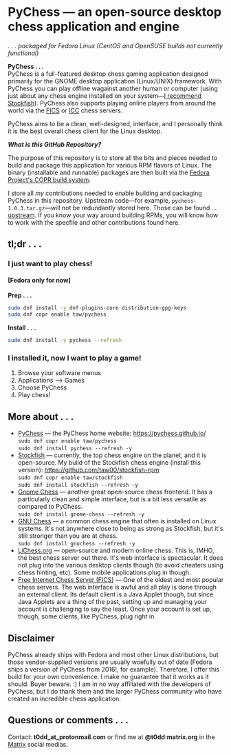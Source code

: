 # PyChess — an open-source desktop chess application and engine

_.&nbsp;.&nbsp;.&nbsp;packaged for Fedora Linux (CentOS and OpenSUSE builds not currently functional)_

**PyChess . . .**  
PyChess is a full-featured desktop chess gaming application designed primarily
for the GNOME desktop application (Linux/UNIX) framework. With PyChess you can
play offline wagainst another human or computer (using just about any chess
engine installed on your system—[I recommend
Stockfish](https://github.com/taw00/stockfish-rpm)). PyChess also supports
playing online players from around the world via the
[FICS](http://www.freechess.org/) or [ICC](https://www.chessclub.com/) chess
servers.

PyChess aims to be a clean, well-designed, interface, and I personally think it
is the best overall chess client for the Linux desktop.

_**What is this GitHub Repository?**_

The purpose of this repository is to store all the bits and pieces needed to
build and package this application for various RPM flavors of Linux. The binary
(installable and runnable) packages are then built via the [Fedora Project's
COPR build system](https://copr.fedorainfracloud.org/coprs/taw/pychess/).

I store all *my* contributions needed to enable building and packaging PyChess
in this repository. Upstream code—for example, `pychess-1.0.3.tar.gz`—will not
be redundantly stored here. Those can be found ...
[upstream](https://github.com/pychess/pychess). If you know your way around
building RPMs, you will know how to work with the specfile and other
contributions found here.

## tl;dr&nbsp;.&nbsp;.&nbsp;.

### I just want to play chess!

#### [Fedora only for now]

**Prep&nbsp;.&nbsp;.&nbsp;.**
```bash
sudo dnf install -y dnf-plugins-core distribution-gpg-keys
sudo dnf copr enable taw/pychess
```

**Install&nbsp;.&nbsp;.&nbsp;.**
```bash
sudo dnf install -y pychess --refresh
```

### I installed it, now I want to play a game!

1. Browse your software menus
2. Applications --> Games
3. Choose PyChess
4. Play chess!

## More about&nbsp;.&nbsp;.&nbsp;.

* [PyChess](https://pychess.github.io/) — the PyChess home website: <https://pychess.github.io/>  
  `sudo dnf copr enable taw/pychess`  
  `sudo dnf install pychess --refresh -y`
* [Stockfish](https://stockfishchess.org/) — currently, the top chess engine on
  the planet, and it is open-source.  My build of the Stockfish chess engine
  (install this version): <https://github.com/taw00/stockfish-rpm>  
  `sudo dnf copr enable taw/stockfish`  
  `sudo dnf install stockfish --refresh -y`
* [Gnome Chess](https://wiki.gnome.org/Apps/Chess) — another great open-source
  chess frontend. It has a particularly clean and simple interface, but is a
  bit less versatile as compared to PyChess.  
  `sudo dnf install gnome-chess --refresh -y`
* [GNU Chess](https://www.gnu.org/software/chess/) — a common chess engine that
  often is installed on Linux systems. It's not anywhere close to being as
  strong as Stockfish, but it's still stronger than you are at chess.  
  `sudo dnf install gnuchess --refresh -y`
* [LiChess.org](https://lichess.org/) — open-source and modern online chess.
  This is, IMHO, the best chess server out there. It's web interface is
  spectacular. It does not plug into the various desktop clients though (to avoid
  cheaters using chess hinting, etc). Some mobile applications plug in though.
* [Free Internet Chess Server (FICS)](https://www.freechess.org/) — One of the
  oldest and most popular chess servers. The web interface is awful and all
  play is done through an external client. Its default client is a Java Applet
  though, but since Java Applets are a thing of the past, setting up and
  managing your account is challenging to say the least. Once your account is set
  up, though, some clients, like PyChess, plug right in.

## Disclaimer

PyChess already ships with Fedora and most other Linux distributions, but those
vendor-supplied versions are usually woefully out of date (Fedora ships a version
of PyChess from 2016!, for example). Therefore, I offer this build for your own
convenience. I make no guarantee that it works as it should. Buyer beware. :) I am
in no way affiliated with the developers of PyChess, but I do thank them and
the larger PyChess community who have created an incredible chess application.

## Questions or comments&nbsp;.&nbsp;.&nbsp;.

Contact: **t0dd_at_protonmail.com** or find me at **@t0dd:matrix.org** in the [Matrix](https://github.com/taw00/element-rpm) social medias.
